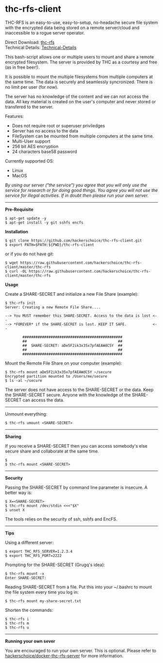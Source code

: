 # thc-rfs-client
THC-RFS is an easy-to-use, easy-to-setup, no-headache secure file system with the encrypted data being stored on a remote server/cloud and inaccessible to a rogue server operator.

Direct Download: [thc-rfs](https://raw.githubusercontent.com/hackerschoice/thc-rfs-client/master/thc-rfs)  
Technical Details: [Technical-Details](https://github.com/hackerschoice/thc-rfs-client/wiki/Technical-Details)

This bash-script allows one or multiple users to mount and share a remote encrypted filesystem. The server is provided by THC as a courtesy and free (as in free beer!).

It is possible to mount the multiple filesystems from multiple computers at the same time. The data is securely and seamlessly syncronized. There is no limit per user (for now).

The server has no knowledge of the content and we can not access the data. All key material is created on the user's computer and never stored or transfered to the server.

Features:  
- Does not require root or superuser priviledges
- Server has no access to the data
- FileSystem can be mounted from multiple computers at the same time.
- Multi-User support
- 256 bit AES encryption
- 24 characters base58 password

Currently supported OS:  
- Linux  
- MacOS  

*By using our server ("the service") you agree that you will only use the service for research or for doing good things. You agree you will not use the service for illegal activities. If in doubt then please run your own server.*

---
**Pre-Requisite**
```
$ apt-get update -y
$ apt-get install -y git sshfs encfs
```

**Installation**
```
$ git clone https://github.com/hackerschoice/thc-rfs-client.git
$ export PATH=$PATH:${PWD}/thc-rfs-client
```

or if you do not have git:
```
$ wget https://raw.githubusercontent.com/hackerschoice/thc-rfs-client/master/thc-rfs
$ curl -OL https://raw.githubusercontent.com/hackerschoice/thc-rfs-client/master/thc-rfs
```

**Usage**

Create a SHARE-SECRET and initialize a new File Share (example):
```
$ thc-rfs init
Server: Creating a new Remote File Share....

--> You MUST remember this SHARE-SECRET. Access to the data is lost <--
--> *FOREVER* if the SHARE-SECRET is lost. KEEP IT SAFE.            <--

        ##############################################
        ##                                          ##
        ##  SHARE-SECRET: aDe5F2ik3x35x7pfAEAWdC5Y  ##
        ##                                          ##
        ##############################################
```

Mount the Remote File Share on your computer (example):
```
$ thc-rfs mount aDe5F2ik3x35x7pfAEAWdC5Y ~/secure
Encrypted partition mounted to /Users/me/secure
$ ls -al ~/secure
```

The server does not have access to the SHARE-SECRET or the data. Keep the SHARE-SECRET secure. Anyone with the knowledge of the SHARE-SECRET can access the data.

---
Unmount everything:
```
$ thc-rfs umount <SHARE-SECRET>
```

---
**Sharing**

If you receive a SHARE-SECRET then you can access somebody's else secure share and collaborate at the same time. 
```
$ 
$ thc-rfs mount <SHARE-SECRET>
```

---
**Security**

Passing the SHARE-SECRET by command line parameter is insecure. A better way is:
```
$ X=<SHARE-SECRET>
$ thc-rfs mount /dev/stdin <<<"$X"
$ unset X
```

The tools relies on the security of ssh, sshfs and EncFS.

---
**Tips**

Using a different server:
```
$ export THC_RFS_SERVER=1.2.3.4
$ export THC_RFS_PORT=2222
```

Prompting for the SHARE-SECRET (Grugq's idea):
```
$ thc-rfs mount -x
Enter SHARE-SECRET: 
```

Reading SHARE-SECRET from a file. Put this into your ~/.bashrc to mount the file system every time you log in:
```
$ thc-rfs mount my-share-secret.txt
```

Shorten the commands:
```
$ thc-rfs i
$ thc-rfs m
$ thc-rfs u
```

---
**Running your own sever**

You are encouraged to run your own server. This is optional. Please refer to [hackerschoice/docker-thc-rfs-server](https://github.com/hackerschoice/docker-thc-rfs-server) for more information.
